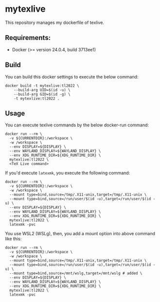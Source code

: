 # mytexlive
This repository manages my dockerfile of texlive.

## Requirements:
- Docker (>= version 24.0.4, build 3713ee1)

## Build
You can build this docker settings to execute the below command:
```
docker build -t mytexlive:tl2022 \
    --build-arg UID=$(id -u) \
    --build-arg GID=$(id -g) \
    -t mytexlive:tl2022 .
```

## Usage
You can execute texlive commands by the below docker-run command:
```
docker run --rm \
  -v ${CURRENTDIR}:/workspace \
  -w /workspace \
  --env DISPLAY=${DISPLAY} \
  --env WAYLAND_DISPLAY=${WAYLAND_DISPLAY} \
  --env XDG_RUNTIME_DIR=${XDG_RUNTIME_DIR} \
  mytexlive:tl2022 \
  <TeX Live command>
```

If you'd execute `latexmk`, you execute the following command:

```
docker run --rm \
  -v ${CURRENTDIR}:/workspace \
  -w /workspace \
  --mount type=bind,source=/tmp/.X11-unix,target=/tmp/.X11-unix \
  --mount type=bind,source=/run/user/$(id -u),target=/run/user/$(id -u) \
  --env DISPLAY=${DISPLAY} \
  --env WAYLAND_DISPLAY=${WAYLAND_DISPLAY} \
  --env XDG_RUNTIME_DIR=${XDG_RUNTIME_DIR} \
  mytexlive:tl2022 \
  latexmk -pvc
```

You use WSL2 (WSLg), then, you add a mount option into above command like this:
```
docker run --rm \
  -v ${CURRENTDIR}:/workspace \
  -w /workspace \
  --mount type=bind,source=/tmp/.X11-unix,target=/tmp/.X11-unix \
  --mount type=bind,source=/run/user/$(id -u),target=/run/user/$(id -u) \
  --mount type=bind,source=/mnt/wslg,target=/mnt/wslg # added \ 
  --env DISPLAY=${DISPLAY} \
  --env WAYLAND_DISPLAY=${WAYLAND_DISPLAY} \
  --env XDG_RUNTIME_DIR=${XDG_RUNTIME_DIR} \
  mytexlive:tl2022 \
  latexmk -pvc
```
